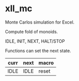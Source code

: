 # xll_mc

Monte Carlos simulation for Excel.

Compute fold of monoids.

IDLE, INIT, NEXT, HALT/STOP

Functions can set the next state.

| curr | next | macro |
|------|------|-------|
| IDLE | IDLE | reset | 




